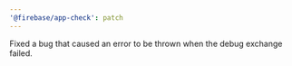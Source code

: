 ```yaml
---
'@firebase/app-check': patch
---
```


Fixed a bug that caused an error to be thrown when the debug exchange failed.
